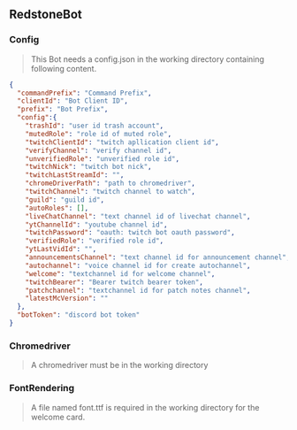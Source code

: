 RedstoneBot
-----

### Config
> This Bot needs a config.json in the working directory containing following content.

````json
{
  "commandPrefix": "Command Prefix",
  "clientId": "Bot Client ID",
  "prefix": "Bot Prefix",
  "config":{
    "trashId": "user id trash account",
    "mutedRole": "role id of muted role",
    "twitchClientId": "twitch apllication client id",
    "verifyChannel": "verify channel id",
    "unverifiedRole": "unverified role id",
    "twitchNick": "twitch bot nick",
    "twitchLastStreamId": "",
    "chromeDriverPath": "path to chromedriver",
    "twitchChannel": "twitch channel to watch",
    "guild": "guild id",
    "autoRoles": [],
    "liveChatChannel": "text channel id of livechat channel",
    "ytChannelId": "youtube channel id",
    "twitchPassword": "oauth: twitch bot oauth password",
    "verifiedRole": "verified role id",
    "ytLastVidId": "",
    "announcementsChannel": "text channel id for announcement channel",
    "autochannel": "voice channel id for create autochannel",
    "welcome": "textchannel id for welcome channel",
    "twitchBearer": "Bearer twitch bearer token",
    "patchchannel": "textchannel id for patch notes channel",
    "latestMcVersion": ""
  },
  "botToken": "discord bot token"
}
````
### Chromedriver

>A chromedriver must be in the working directory

### FontRendering

> A file named font.ttf is required in the working directory for the welcome card.
